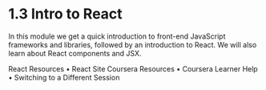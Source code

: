 # 1.3 Intro to React

In this module we get a quick introduction to front-end JavaScript frameworks and libraries, followed by an introduction to React. We will also learn about React components and JSX.

React Resources
•	React Site
Coursera Resources
•	Coursera Learner Help
•	Switching to a Different Session
